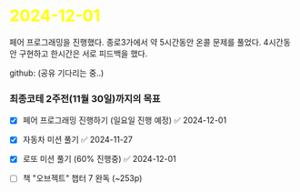# <span style="color:yellow">2024-12-01</span>
페어 프로그래밍을 진행했다.
종로3가에서 약 5시간동안 온콜 문제를 풀었다.
4시간동안 구현하고 한시간은 서로 피드백을 했다.

github: (공유 기다리는 중..)


### 최종코테 2주전(11월 30일)까지의 목표
- [x] 페어 프로그래밍 진행하기 (일요일 진행 예정) ✅ 2024-12-01
- [x] 자동차 미션 풀기 ✅ 2024-11-27
- [x] 로또 미션 풀기 (60% 진행중) ✅ 2024-12-01
- [ ] 책 "오브젝트" 챕터 7 완독 (~253p)

